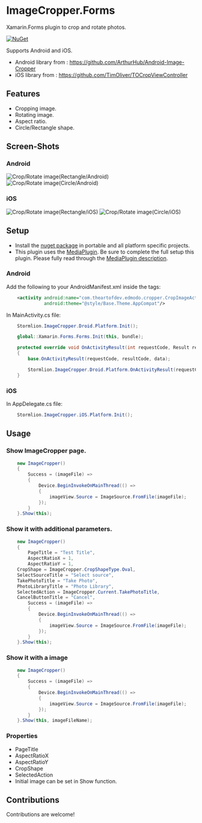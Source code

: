 # ImageCropper.Forms

Xamarin.Forms plugin to crop and rotate photos.

[![NuGet](https://img.shields.io/nuget/v/ImageCropper.Forms.svg)](https://www.nuget.org/packages/ImageCropper.Forms/)

Supports Android and iOS.
* Android library from : https://github.com/ArthurHub/Android-Image-Cropper
* iOS library from : https://github.com/TimOliver/TOCropViewController

## Features

* Cropping image.
* Rotating image.
* Aspect ratio.
* Circle/Rectangle shape.

## Screen-Shots

### Android
<img src="ScreenShots/Android_Rectangle.gif" alt="Crop/Rotate image(Rectangle/Android)"/> <img src="ScreenShots/Android_Circle.gif" alt="Crop/Rotate image(Circle/Android)"/>

### iOS
<img src="ScreenShots/iOS_Rectangle.gif" alt="Crop/Rotate image(Rectangle/iOS)"/> <img src="ScreenShots/iOS_Circle.gif" alt="Crop/Rotate image(Circle/iOS)" />

## Setup

* Install the [nuget package](https://www.nuget.org/packages/ShapeControl.Forms/) in portable and all platform specific projects.
* This plugin uses the [MediaPlugin](https://github.com/jamesmontemagno/MediaPlugin/blob/master/README.md). Be sure to complete the full setup this plugin. Please fully read through the [MediaPlugin description](https://github.com/jamesmontemagno/MediaPlugin/blob/master/README.md).

### Android

Add the following to your AndroidManifest.xml inside the <application> tags:
```xml	
	<activity android:name="com.theartofdev.edmodo.cropper.CropImageActivity"
	          android:theme="@style/Base.Theme.AppCompat"/>	
```

In MainActivity.cs file:
```cs
    Stormlion.ImageCropper.Droid.Platform.Init();

    global::Xamarin.Forms.Forms.Init(this, bundle);
```
```cs
    protected override void OnActivityResult(int requestCode, Result resultCode, Intent data)
    {
        base.OnActivityResult(requestCode, resultCode, data);

        Stormlion.ImageCropper.Droid.Platform.OnActivityResult(requestCode, resultCode, data);
    }
```

### iOS

In AppDelegate.cs file:

```cs
    Stormlion.ImageCropper.iOS.Platform.Init();
```
## Usage

### Show ImageCropper page.
```cs
    new ImageCropper()
    {
        Success = (imageFile) =>
        {
            Device.BeginInvokeOnMainThread(() =>
            {
                imageView.Source = ImageSource.FromFile(imageFile);
            });
        }
    }.Show(this);
```
### Show it with additional parameters.
```cs
    new ImageCropper()
    {
        PageTitle = "Test Title",
        AspectRatioX = 1,
        AspectRatioY = 1,
	CropShape = ImageCropper.CropShapeType.Oval,
	SelectSourceTitle = "Select source",
	TakePhotoTitle = "Take Photo",
	PhotoLibraryTitle = "Photo Library",
    SelectedAction = ImageCropper.Current.TakePhotoTitle,
	CancelButtonTitle = "Cancel",
        Success = (imageFile) =>
        {
            Device.BeginInvokeOnMainThread(() =>
            {
                imageView.Source = ImageSource.FromFile(imageFile);
            });
        }
    }.Show(this);
```
### Show it with a image
```cs
    new ImageCropper()
    {
        Success = (imageFile) =>
        {
            Device.BeginInvokeOnMainThread(() =>
            {
                imageView.Source = ImageSource.FromFile(imageFile);
            });
        }
    }.Show(this, imageFileName);
```
### Properties
* PageTitle
* AspectRatioX
* AspectRatioY
* CropShape
* SelectedAction
* Initial image can be set in Show function.

## Contributions
Contributions are welcome!
